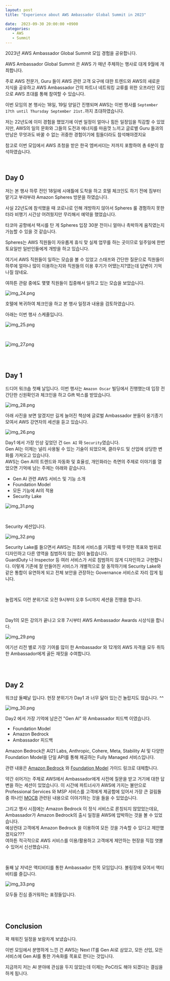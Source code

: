 ```yaml
---
layout: post
title: "Experience about AWS Ambassador Global Summit in 2023"

date:  2023-09-30 20:00:00 +0900
categories:
   - AWS
   - Summit
---
```


2023년 AWS Ambassador Global Summit 모임 경험을 공유합니다.

AWS Ambassador Global Summit 은 AWS 가 매년 주체하는 행사로 대게 9월에 개최합니다.

주로 AWS 전문가, Guru 들이 AWS 관련 고객 요구에 대한 트렌드와 AWS의 새로운 지식을 공유하고 AWS Ambassador 간의 파트너 네트워킹 교류를 위한 오프라인 모임으로 AWS 초대를 통해 참여할 수 있습니다.

이번 모임의 본 행사는 18일, 19일 양일간 진행되며 AWS는 이번 행사를 `September 17th until Thursday September 21st.`까지 초대하였습니다. 

저는 22년도에 이미 경험을 했었기에 이번 일정이 얼마나 힘든 일정임을 직감할 수 있었지만, AWS의 일의 문화와 그들의 도전과 에너지를 마음껏 느끼고 글로벌 Guru 들과의 만남은 무엇과도 바꿀 수 없는 귀중한 경험이기에 힘들더라도 참석해야겠지요

참고로 이번 모임에서 AWS 초청을 받은 한국 엠버서더는 저까지 포함하여 총 6분이 참석하였습니다.


<br>

## Day 0

저는 본 행사 하루 전인 18일에 시애틀에 도착을 하고 호텔 체크인도 하기 전에 짐부터 맡기고 부랴부랴 Amazon Spheres 방문을 하였습니다.

사실 22년도에 참석했을 때 코로나로 인해 개방하지 않아서 Spheres 룰 경험하지 못한 터라 비행기 시간상 어려웠지만 무리해서 예약을 했었습니다.

타코마 공항에서 택시를 탄 게 Spheres 입장 30분 전이니 얼마나 촉박하게 움직였는지 가늠할 수 있을 것 같습니다.

Spheres는 AWS 직원들이 자유롭게 휴식 맞 실제 업무를 하는 곳이므로 일주일에 한번 토요일만 일반인들에게 개방을 하고 있습니다.

여기서 AWS 직원들이 일하는 모습을 볼 수 있었고 스태프와 간단한 질문으로 직원들이 하루에 얼마나 많이 이용하는지와 직원들의 이용 후기가 어땠는지?였는데 답변이 기억나질 않네요.

여하튼 관람 중에도 몇몇 직원들이 집중해서 일하고 있는 모습을 보았습니다.

![img_24.png](/assets%2Fimages%2F23q4%2Fimg_24.png)

호텔에 복귀하여 체크인을 하고 본 행사 일정과 내용을 검토하였습니다.

아래는 이번 행사 스케줄입니다.

![img_25.png](/assets%2Fimages%2F23q4%2Fimg_25.png)

<br>

![img_27.png](/assets%2Fimages%2F23q4%2Fimg_27.png)

<br>
<br>

## Day 1

드디어 워크숍 첫째 날입니다. 이번 행사는 `Amazon Oscar` 빌딩에서 진행했는데 입장 전 간단한 신원확인과 체크인을 하고 Gift 박스를 받았습니다.

![img_28.png](/assets%2Fimages%2F23q4%2Fimg_28.png)

아래 사진을 보면 알겠지만 길게 늘어진 책상에 글로벌 Ambassador 분들이 옹기종기 모여서 AWS 강연자의 세션을 듣고 있습니다.

![img_26.png](/assets%2Fimages%2F23q4%2Fimg_26.png)


Day1 에서 가장 인상 깊었던 건 `Gen AI` 와 `Security`였습니다.  
Gen AI는 이제는 널리 사용될 수 있는 기술이 되었으며, 클라우드 및 산업에 상당한 변화를 가져오고 있습니다.  
AWS는 Gen AI의 트렌드와 자동화 및 효율성, 개인화라는 측면의 주제로 이야기를 열었으면 기억에 남는 주제는 아래와 같습니다.  
  
- Gen AI 관련 AWS 서비스 및 기능 소개
- Foundation Model
- 모든 기능에 AI의 적용
- Security Lake
 
![img_31.png](/assets%2Fimages%2F23q4%2Fimg_31.png)

<br>

Security 세션입니다.

![img_32.png](/assets%2Fimages%2F23q4%2Fimg_32.png)

Security Lake를 들으면서 AWS는 최초에 서비스를 기획할 때 뚜렷한 목표와 범위로 디자인하고 다른 영역을 침범하지 않는 점이 놀랍습니다.  
GuardDuty 나 Inspector 등 여러 서비스가 서로 침범하지 않게 디자인하고 구현합니다.
이렇게 기존에 잘 만들어진 서비스가 개별적으로 잘 동작하기에 Security Lake와 같은 통합이 유연하게 되고 전체 보안을 관장하는 Governance 서비스로 자리 잡게 됩니다.

<br>

놀랍게도 이런 분위기로 오전 9시부터 오후 5시까지 세션을 진행을 합니다.

<br>

Day1의 모든 강의가 끝나고 오후 7시부터 AWS Ambassador Awards 시상식을 합니다.  

![img_29.png](/assets%2Fimages%2F23q4%2Fimg_29.png)

여기선 리전 별로 가장 기여를 많이 한 Ambassador 와 12개의 AWS 자격을 모두 취득한 Ambassador에게 골든 재킷을 수여합니다.

<br>
<br>

## Day 2

워크샵 둘째날 입니다. 현장 분위기가 Day1 과 너무 닮아 있는건 놀랍지도 않습니다. ^^

![img_30.png](/assets%2Fimages%2F23q4%2Fimg_30.png)


Day2 에서 가장 기억에 남은건 "Gen AI" 와 Ambassador 피드백 이였습니다.

- Foundation Model
- Amazon Bedrock 
- Ambassador 피드백 

Amazon Bedrock은 AI21 Labs, Anthropic, Cohere, Meta, Stability AI 및 다양한 Foundation Model을 단일 API를 통해 제공하는 Fully Managed 서비스입니다. 

관련 내용은 [Amazon Bedrock](https://aws.amazon.com/ko/bedrock/) 와 [Foundation Model](https://aws.amazon.com/ko/what-is/foundation-models/) 가이드 링크로 대체합니다.


약간 쉬어가는 주제로 AWS에서 Ambassador에게 사전에 질문을 받고 거기에 대한 답변을 하는 세션이 있었습니다.
이 시간에 파트너사가 AWS에 가지는 불만으로 Professional Services 와 MSP 서비스를 고객에게 제공함에 있어서
가장 큰 걸림돌 중 하나인 [MOCB](https://docs.aws.amazon.com/awsaccountbilling/latest/aboutv2/consolidated-billing.html) 관련된 내용으로 이야기하는 것을 들을 수 있었습니다.

그리고 행사 시점에는 Amazon Bedrock 이 정식 서비스로 론칭되지 않았었는데요, Ambassador가 Amazon Bedrock의 출시 일정을 AWS에 압박하는 것을 볼 수 있었습니다.  
예상컨대 고객에게 Amazon Bedrock 을 이용하여 모든 것을 가속할 수 있다고 제안했겠지요???  
여하튼 적극적으로 AWS 서비스를 이용/활용하고 고객에게 제안하는 현장을 직접 엿볼 수 있어서 신선했습니다.

<br>

둘째 날 저녁은 액티비티를 통한 Ambassador 친목 모임입니다. 볼링장에 모여서 액티비티를 즐깁니다.

![img_33.png](/assets%2Fimages%2F23q4%2Fimg_33.png)

모두들 진심 즐거워하는 표정들입니다.

<br>
<br>

## Conclusion

꽉 채워진 일정을 보람차게 보냈습니다.   

이번 모임에서 분명하게 느낀 건 AWS는 Next IT를 Gen AI로 삼았고, 모든 산업, 모든 서비스에 Gen AI를 통한 가속화를 목표로 한다는 것입니다.

지금까지 저는 AI 분야에 관심을 두지 않았는데 이제는 PoC라도 해야 되겠다는 결심을 하게 됩니다.

